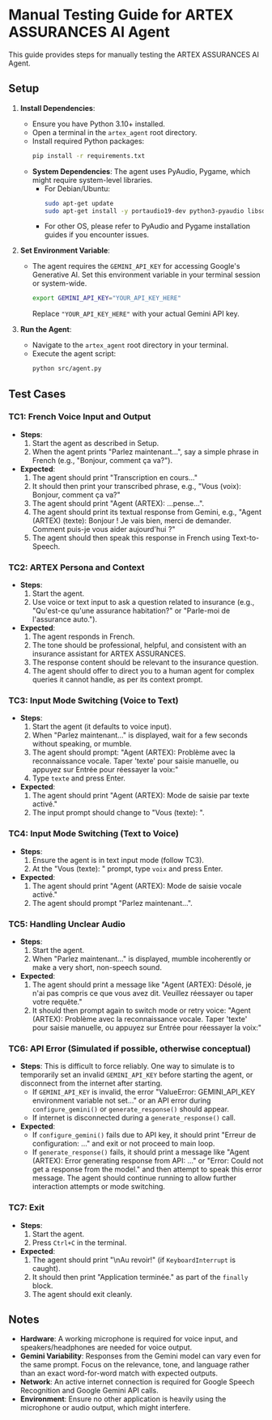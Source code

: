 # Manual Testing Guide for ARTEX ASSURANCES AI Agent

This guide provides steps for manually testing the ARTEX ASSURANCES AI Agent.

## Setup

1.  **Install Dependencies**:
    *   Ensure you have Python 3.10+ installed.
    *   Open a terminal in the `artex_agent` root directory.
    *   Install required Python packages:
        ```bash
        pip install -r requirements.txt
        ```
    *   **System Dependencies**: The agent uses PyAudio, Pygame, which might require system-level libraries.
        *   For Debian/Ubuntu:
            ```bash
            sudo apt-get update
            sudo apt-get install -y portaudio19-dev python3-pyaudio libsdl2-mixer-2.0-0
            ```
        *   For other OS, please refer to PyAudio and Pygame installation guides if you encounter issues.

2.  **Set Environment Variable**:
    *   The agent requires the `GEMINI_API_KEY` for accessing Google's Generative AI. Set this environment variable in your terminal session or system-wide.
        ```bash
        export GEMINI_API_KEY="YOUR_API_KEY_HERE"
        ```
        Replace `"YOUR_API_KEY_HERE"` with your actual Gemini API key.

3.  **Run the Agent**:
    *   Navigate to the `artex_agent` root directory in your terminal.
    *   Execute the agent script:
        ```bash
        python src/agent.py
        ```

## Test Cases

### TC1: French Voice Input and Output

*   **Steps**:
    1.  Start the agent as described in Setup.
    2.  When the agent prints "Parlez maintenant...", say a simple phrase in French (e.g., "Bonjour, comment ça va?").
*   **Expected**:
    1.  The agent should print "Transcription en cours..."
    2.  It should then print your transcribed phrase, e.g., "Vous (voix): Bonjour, comment ça va?"
    3.  The agent should print "Agent (ARTEX): ...pense...".
    4.  The agent should print its textual response from Gemini, e.g., "Agent (ARTEX) (texte): Bonjour ! Je vais bien, merci de demander. Comment puis-je vous aider aujourd'hui ?"
    5.  The agent should then speak this response in French using Text-to-Speech.

### TC2: ARTEX Persona and Context

*   **Steps**:
    1.  Start the agent.
    2.  Use voice or text input to ask a question related to insurance (e.g., "Qu'est-ce qu'une assurance habitation?" or "Parle-moi de l'assurance auto.").
*   **Expected**:
    1.  The agent responds in French.
    2.  The tone should be professional, helpful, and consistent with an insurance assistant for ARTEX ASSURANCES.
    3.  The response content should be relevant to the insurance question.
    4.  The agent should offer to direct you to a human agent for complex queries it cannot handle, as per its context prompt.

### TC3: Input Mode Switching (Voice to Text)

*   **Steps**:
    1.  Start the agent (it defaults to voice input).
    2.  When "Parlez maintenant..." is displayed, wait for a few seconds without speaking, or mumble.
    3.  The agent should prompt: "Agent (ARTEX): Problème avec la reconnaissance vocale. Taper 'texte' pour saisie manuelle, ou appuyez sur Entrée pour réessayer la voix:"
    4.  Type `texte` and press Enter.
*   **Expected**:
    1.  The agent should print "Agent (ARTEX): Mode de saisie par texte activé."
    2.  The input prompt should change to "Vous (texte): ".

### TC4: Input Mode Switching (Text to Voice)

*   **Steps**:
    1.  Ensure the agent is in text input mode (follow TC3).
    2.  At the "Vous (texte): " prompt, type `voix` and press Enter.
*   **Expected**:
    1.  The agent should print "Agent (ARTEX): Mode de saisie vocale activé."
    2.  The agent should prompt "Parlez maintenant...".

### TC5: Handling Unclear Audio

*   **Steps**:
    1.  Start the agent.
    2.  When "Parlez maintenant..." is displayed, mumble incoherently or make a very short, non-speech sound.
*   **Expected**:
    1.  The agent should print a message like "Agent (ARTEX): Désolé, je n'ai pas compris ce que vous avez dit. Veuillez réessayer ou taper votre requête."
    2.  It should then prompt again to switch mode or retry voice: "Agent (ARTEX): Problème avec la reconnaissance vocale. Taper 'texte' pour saisie manuelle, ou appuyez sur Entrée pour réessayer la voix:"

### TC6: API Error (Simulated if possible, otherwise conceptual)

*   **Steps**: This is difficult to force reliably. One way to simulate is to temporarily set an invalid `GEMINI_API_KEY` before starting the agent, or disconnect from the internet after starting.
    *   If `GEMINI_API_KEY` is invalid, the error "ValueError: GEMINI_API_KEY environment variable not set..." or an API error during `configure_gemini()` or `generate_response()` should appear.
    *   If internet is disconnected during a `generate_response()` call.
*   **Expected**:
    *   If `configure_gemini()` fails due to API key, it should print "Erreur de configuration: ..." and exit or not proceed to main loop.
    *   If `generate_response()` fails, it should print a message like "Agent (ARTEX): Error generating response from API: ..." or "Error: Could not get a response from the model." and then attempt to speak this error message. The agent should continue running to allow further interaction attempts or mode switching.

### TC7: Exit

*   **Steps**:
    1.  Start the agent.
    2.  Press `Ctrl+C` in the terminal.
*   **Expected**:
    1.  The agent should print "\nAu revoir!" (if `KeyboardInterrupt` is caught).
    2.  It should then print "Application terminée." as part of the `finally` block.
    3.  The agent should exit cleanly.

## Notes

*   **Hardware**: A working microphone is required for voice input, and speakers/headphones are needed for voice output.
*   **Gemini Variability**: Responses from the Gemini model can vary even for the same prompt. Focus on the relevance, tone, and language rather than an exact word-for-word match with expected outputs.
*   **Network**: An active internet connection is required for Google Speech Recognition and Google Gemini API calls.
*   **Environment**: Ensure no other application is heavily using the microphone or audio output, which might interfere.

